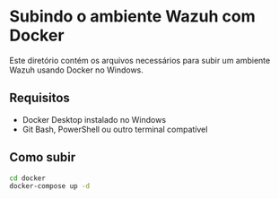 # Subindo o ambiente Wazuh com Docker

Este diretório contém os arquivos necessários para subir um ambiente Wazuh usando Docker no Windows.

## Requisitos
- Docker Desktop instalado no Windows
- Git Bash, PowerShell ou outro terminal compatível

## Como subir
```bash
cd docker
docker-compose up -d
